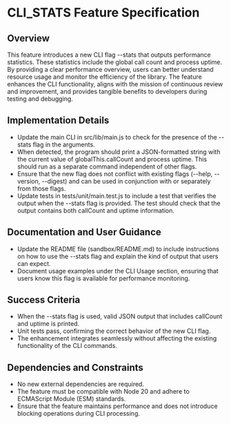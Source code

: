 # CLI_STATS Feature Specification

## Overview
This feature introduces a new CLI flag --stats that outputs performance statistics. These statistics include the global call count and process uptime. By providing a clear performance overview, users can better understand resource usage and monitor the efficiency of the library. The feature enhances the CLI functionality, aligns with the mission of continuous review and improvement, and provides tangible benefits to developers during testing and debugging.

## Implementation Details
- Update the main CLI in src/lib/main.js to check for the presence of the --stats flag in the arguments. 
- When detected, the program should print a JSON-formatted string with the current value of globalThis.callCount and process uptime. This should run as a separate command independent of other flags.
- Ensure that the new flag does not conflict with existing flags (--help, --version, --digest) and can be used in conjunction with or separately from those flags.
- Update tests in tests/unit/main.test.js to include a test that verifies the output when the --stats flag is provided. The test should check that the output contains both callCount and uptime information.

## Documentation and User Guidance
- Update the README file (sandbox/README.md) to include instructions on how to use the --stats flag and explain the kind of output that users can expect.
- Document usage examples under the CLI Usage section, ensuring that users know this flag is available for performance monitoring.

## Success Criteria
- When the --stats flag is used, valid JSON output that includes callCount and uptime is printed.
- Unit tests pass, confirming the correct behavior of the new CLI flag.
- The enhancement integrates seamlessly without affecting the existing functionality of the CLI commands.

## Dependencies and Constraints
- No new external dependencies are required.
- The feature must be compatible with Node 20 and adhere to ECMAScript Module (ESM) standards.
- Ensure that the feature maintains performance and does not introduce blocking operations during CLI processing.
